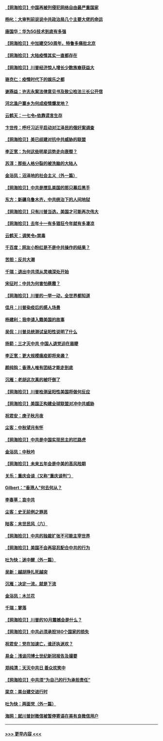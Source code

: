 #### [【网海拾贝】中国再被列侵犯网络自由最严重国家](../pages/nsc993/n12479643.md?t=10171151) 
#### [杨叱：大审判前说说中共政治局几个主要大佬的命运](../pages/nsc993/n12477527.md?t=10171151) 
#### [唐国华：华为5G技术到底有多强](../pages/nsc993/n12477483.md?t=10171151) 
#### [【网海拾贝】中加建交50周年，特鲁多痛批北京](../pages/nsc993/n12476892.md?t=10171151) 
#### [【网海拾贝】大陆疫情其实一直都存在](../pages/nsc993/n12473948.md?t=10171151) 
#### [【网海拾贝】川普经济惊人增长少数族裔获益大](../pages/nsc993/n12471565.md?t=10171151) 
#### [骆克仁：疫情时代下的娱乐之都](../pages/nsc993/n12471312.md?t=10171151) 
#### [谢燕益：许志永案法律意见书及致公检法三长公开信](../pages/nsc993/n12470870.md?t=10171151) 
#### [河北渔户寨乡为何成疫情爆发地？](../pages/nsc993/n12464936.md?t=10171151) 
#### [云鹤天：一七令▪依靠谎言生存](../pages/nsc993/n12470034.md?t=10171151) 
#### [卞世传：呼吁习近平启动对江泽民的俄奸案调查](../pages/nsc993/n12469722.md?t=10171151) 
#### [【网海拾贝】美已组建对抗中共威胁的联盟](../pages/nsc993/n12469018.md?t=10171151) 
#### [李正宽：为何这些明星运势走向衰颓？](../pages/nsc993/n12468730.md?t=10171151) 
#### [苏淳：那些人格分裂的被洗脑的大陆人](../pages/nsc993/n12467858.md?t=10171151) 
#### [金浴凤：沼泽地的社会主义（外一篇）](../pages/nsc993/n12467792.md?t=10171151) 
#### [【网海拾贝】中共是搅乱美国的那只幕后黑手](../pages/nsc993/n12467700.md?t=10171151) 
#### [东方：新疆乌鲁木齐，中共统治下的人间地狱](../pages/nsc993/n12466075.md?t=10171151) 
#### [【网海拾贝】只有川普当选，美国才可能再次伟大](../pages/nsc993/n12466013.md?t=10171151) 
#### [【网海拾贝】去年十一有多猖狂今年就有多凄凉](../pages/nsc993/n12463649.md?t=10171151) 
#### [云鹤天：调笑令▪禁毒](../pages/nsc993/n12462975.md?t=10171151) 
#### [千百度：网友小粉红是不是中共操作的结果？](../pages/nsc993/n12461025.md?t=10171151) 
#### [苦胆：反共大潮](../pages/nsc993/n12459469.md?t=10171151) 
#### [千瑞：退出中共须从灵魂深处开始](../pages/nsc993/n12459437.md?t=10171151) 
#### [宋征时：中共为何害怕蔡霞？](../pages/nsc993/n12459097.md?t=10171151) 
#### [【网海拾贝】川普的一举一动，全世界都知道](../pages/nsc993/n12458825.md?t=10171151) 
#### [佳月：川普染疫后的感人场景](../pages/nsc993/n12456994.md?t=10171151) 
#### [杨建利：我申请入籍美国的故事](../pages/nsc993/n12455635.md?t=10171151) 
#### [吴侃：川普总统测试呈阳性说明了什么](../pages/nsc993/n12451869.md?t=10171151) 
#### [扬箭：三才灭中共 中国人退党迫在眉睫](../pages/nsc993/n12451842.md?t=10171151) 
#### [李正宽：更大规模瘟疫即将来袭？](../pages/nsc993/n12451455.md?t=10171151) 
#### [颜纯钩：香港人唯有团结才能走到底](../pages/nsc993/n12450870.md?t=10171151) 
#### [沉雁：老胡这次真的被吓倒了](../pages/nsc993/n12449796.md?t=10171151) 
#### [【网海拾贝】川普检测呈阳性美国将做何反应](../pages/nsc993/n12449042.md?t=10171151) 
#### [【网海拾贝】美国正构建全球联盟对冲中共威胁](../pages/nsc993/n12446580.md?t=10171151) 
#### [祝君安：庚子秋月夜](../pages/nsc993/n12445870.md?t=10171151) 
#### [尘客：中秋望月有怀](../pages/nsc993/n12444632.md?t=10171151) 
#### [【网海拾贝】中共是中国实现民主的拦路虎](../pages/nsc993/n12443573.md?t=10171151) 
#### [金浴凤：中秋吟](../pages/nsc993/n12441773.md?t=10171151) 
#### [【网海拾贝】未来五年会是中美的高风险期](../pages/nsc993/n12440760.md?t=10171151) 
#### [关乐：重庆会谈（又称“重庆谈判”）](../pages/nsc993/n12437525.md?t=10171151) 
#### [Gilbert：“香港人”何去何从？](../pages/nsc993/n12435894.md?t=10171151) 
#### [李春草：哀中共](../pages/nsc993/n12435874.md?t=10171151) 
#### [尘客：史无前例之罪恶](../pages/nsc993/n12435762.md?t=10171151) 
#### [陆客：末世民风（六）](../pages/nsc993/n12435354.md?t=10171151) 
#### [【网海拾贝】中共的独裁扩张不可能主宰世界](../pages/nsc993/n12435151.md?t=10171151) 
#### [【网海拾贝】美国不会再容忍配合中共的行为](../pages/nsc993/n12433808.md?t=10171151) 
#### [吐为快：迷中醒（外一篇）](../pages/nsc993/n12433585.md?t=10171151) 
#### [吴新：越胡挣扎死越突](../pages/nsc993/n12433562.md?t=10171151) 
#### [沉雁：决定一流，就是下流](../pages/nsc993/n12432128.md?t=10171151) 
#### [金浴凤：木兰花](../pages/nsc993/n12432124.md?t=10171151) 
#### [千瑞：寥落](../pages/nsc993/n12432071.md?t=10171151) 
#### [【网海拾贝】川普的10月震撼会是什么？](../pages/nsc993/n12431624.md?t=10171151) 
#### [【网海拾贝】中共必须承担180个国家的损失](../pages/nsc993/n12428893.md?t=10171151) 
#### [祝君安：党在加速亡，谁还执迷欢？](../pages/nsc993/n12428652.md?t=10171151) 
#### [易金：浅谈闫博士世纪新冠报告及撮要](../pages/nsc993/n12426822.md?t=10171151) 
#### [郑纯清：天灭中共日 善众欢笑中](../pages/nsc993/n12426784.md?t=10171151) 
#### [【网海拾贝】中共须“为自己的行为承担责任”](../pages/nsc993/n12426067.md?t=10171151) 
#### [梁京：美台建交进行时](../pages/nsc993/n12424066.md?t=10171151) 
#### [吐为快：两面党（外一篇）](../pages/nsc993/n12424043.md?t=10171151) 
#### [海网：就川普封微信被暂停寄语在美有良微信用户](../pages/nsc993/n12424021.md?t=10171151) 

----
#### [ >>> 更早内容 <<< ](../indexes/nsc993-earlier.md)
